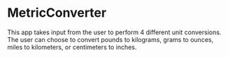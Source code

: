 # MetricConverter
This app takes input from the user to perform 4 different unit conversions. The user can choose to convert pounds to kilograms, grams to ounces, miles to kilometers, or centimeters to inches.
